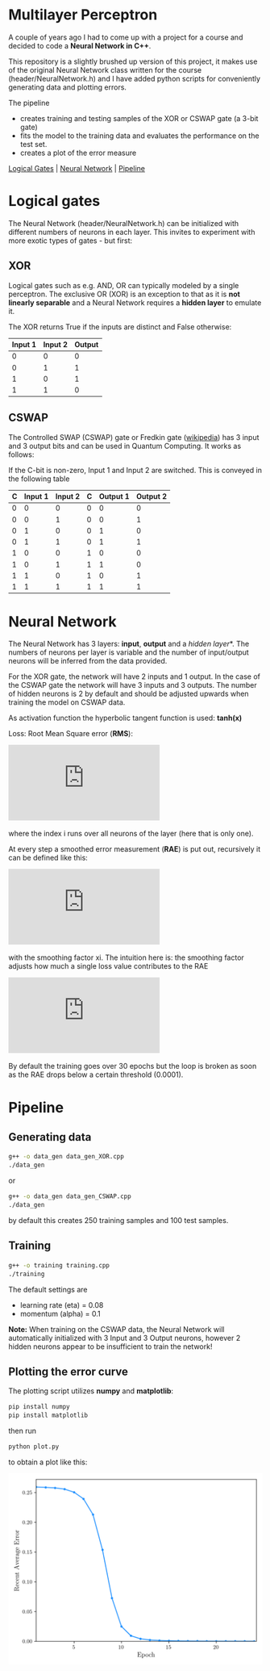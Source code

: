 
# Multilayer Perceptron

A couple of years ago I had to come up with a project for a course and decided to code a **Neural Network in C++**.

This repository is a slightly brushed up version of this project, it makes use of the original Neural Network class written for the course (header/NeuralNetwork.h) and I have added python scripts for conveniently generating data and plotting errors.

The pipeline 
 - creates training and testing samples of the XOR or CSWAP gate (a 3-bit gate)
 - fits the model to the training data and evaluates the performance on the test set.
 - creates a plot of the error measure

[Logical Gates](#LogicalGates) | [Neural Network](#NeuralNetwork) | [Pipeline](#Pipeline)


# Logical gates
The Neural Network (header/NeuralNetwork.h) can be initialized with different numbers of neurons in each layer. This invites to experiment with more exotic types of gates - but first:
## XOR
Logical gates such as e.g. AND, OR can typically modeled by a single perceptron. The exclusive OR (XOR) is an exception to that as it is **not linearly separable** and a Neural Network requires a **hidden layer** to emulate it.

The XOR returns True if the inputs are distinct and False otherwise:

 Input 1      |  Input 2      | Output
------------- | ------------- | ------------
 0            | 0             | 0           
 0            | 1             | 1                      
 1            | 0             | 1           
 1            | 1             | 0           

## CSWAP
The Controlled SWAP (CSWAP) gate or Fredkin gate ([wikipedia](https://en.wikipedia.org/wiki/Fredkin_gate)) has 3 input and 3 output bits and can be used in Quantum Computing. It works as follows:

If the C-bit is non-zero, Input 1 and Input 2 are switched. This is conveyed in the following table

 C            |  Input 1      | Input 2      | C            | Output 1     | Output 2     
------------- | ------------- | ------------ | ------------ | ------------ | -------------
 0            | 0             | 0            | 0            | 0            | 0
 0            | 0             | 1            | 0            | 0            | 1
 0            | 1             | 0            | 0            | 1            | 0
 0            | 1             | 1            | 0            | 1            | 1
 1            | 0             | 0            | 1            | 0            | 0
 1            | 0             | 1            | 1            | 1            | 0
 1            | 1             | 0            | 1            | 0            | 1
 1            | 1             | 1            | 1            | 1            | 1


# Neural Network
The Neural Network has 3 layers: **input**, **output** and a *hidden layer**. The numbers of neurons per layer is variable and the number of input/output neurons will be inferred from the data provided. 

For the XOR gate, the network will have 2 inputs and 1 output. In the case of the CSWAP gate the network will have 3 inputs and 3 outputs. The number of hidden neurons is 2 by default and should be adjusted upwards when training the model on CSWAP data.

As activation function the hyperbolic tangent function is used: **tanh(x)**

Loss: Root Mean Square error (**RMS**):

![equ](https://latex.codecogs.com/gif.latex?%5Ctext%7BRMS%7D%20%3D%20%5Csqrt%7B%5Cfrac%201N%5Csum_%7Bi%3D0%7D%5EN%20%28%5Cmathrm%7Btext%7D%20-%20%5Ctext%7Bprediction%7D%29%5E2%7D)

where the index i runs over all neurons of the layer (here that is only one).

At every step a smoothed error measurement (**RAE**) is put out, recursively it can be defined like this:

![equ](https://latex.codecogs.com/gif.latex?%5Cmathrm%7BRAE%7D%20%5Clongrightarrow%20%5Cfrac%7B%5Cxi%5Ccdot%20%5Cmathrm%7BRAE%7D%20&plus;%20%5Cmathrm%7Bloss%7D%7D%7B1&plus;%5Cxi%7D)

with the smoothing factor xi. The intuition here is: the smoothing factor adjusts how much a single loss value contributes to the RAE

![equ](https://latex.codecogs.com/gif.latex?%5Cmathrm%7BRAE%7D%20%5Clongrightarrow%20%5Cmathrm%7BRAE%7D%20&plus;%20%5Cmathrm%7Bloss%7D/%5Cxi%5Cquad%20%28%5Cmathrm%7Bapproximately%7D%29)

By default the training goes over 30 epochs but the loop is broken as soon as the RAE drops below a certain threshold (0.0001).


<!-- ############################################################################################ -->

# Pipeline

## Generating data

```bash
g++ -o data_gen data_gen_XOR.cpp
./data_gen
```
or
```bash
g++ -o data_gen data_gen_CSWAP.cpp
./data_gen
```
by default this creates 250 training samples and 100 test samples.


## Training
```bash
g++ -o training training.cpp
./training
```
The default settings are
 - learning rate (eta) = 0.08
 - momentum (alpha) = 0.1

**Note:** When training on the CSWAP data, the Neural Network will automatically initialized with 3 Input and 3 Output neurons, however 2 hidden neurons appear to be insufficient to train the network!

## Plotting the error curve
The plotting script utilizes **numpy** and **matplotlib**:

```bash
pip install numpy
pip install matplotlib
```
then run
```bash
python plot.py 
```
to obtain a plot like this:

![Image of RAE plot](https://raw.githubusercontent.com/leoth-91/multilayerXOR/master/error.png)








